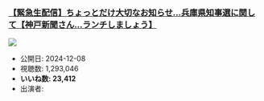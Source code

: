 ### [【緊急生配信】ちょっとだけ大切なお知らせ…兵庫県知事選に関して【神戸新聞さん…ランチしましょう】](https://www.youtube.com/watch?v=0P-1c-mn2mc)
[![](https://img.youtube.com/vi/0P-1c-mn2mc/sddefault.jpg)](https://www.youtube.com/watch?v=0P-1c-mn2mc)
-   公開日: 2024-12-08
-   視聴数: 1,293,046
-   **いいね数: 23,412**
-   出演者: 
